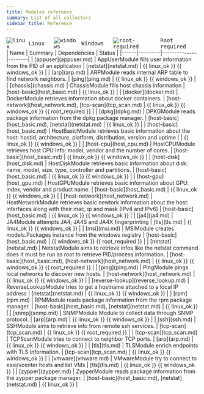 ```yaml
---
title: Modules reference
summary: List of all collectors
sidebar_title: Reference
---
```



<div style="display: flex; flex-direction: row; gap: 1.5rem; font-family: monospace; align-items: center;">
	<div style="display: flex; flex-direction: row; gap: 0.5rem; align-items: center;">
		<img src="{{ linux_icon_src }}" alt="linux" />
		<span>Linux</span>
	</div>
	<div style="display: flex; flex-direction: row; gap: 0.5rem; align-items: center;">
		<img src="{{ windows_icon_src }}" alt="windows" />
		<span>Windows</span>
	</div>
	<div style="display: flex; flex-direction: row; gap: 0.5rem; align-items: center;">
		<img src="{{ root_required_icon_src }}" alt="root-required" />
		<span>Root required</span>
	</div>
</div>
| Name | Summary | Dependencies | Status |
|------|---------|--------------|--------|
| [appuser](appuser.md)   | AppUserModule fills user information from the PID of an application      | [netstat](netstat.md)           | {{ linux_ok }} {{ windows_ok }}     |
| [arp](arp.md)   | ARPModule reads internal ARP table to find network neighbors.      | [ping](ping.md)           | {{ linux_ok }} {{ windows_ok }}     |
| [chassis](chassis.md)   | ChassisModule fills host chassis information      | [host-basic](host_basic.md)           | {{ linux_ok }}     |
| [docker](docker.md)   | DockerModule retrieves information about docker containers.      | [host-network](host_network.md), [tcp-scan](tcp_scan.md)           | {{ linux_ok }} {{ windows_ok }} {{ root_required }}     |
| [dpkg](dpkg.md)   | DPKGModule reads package information from the dpkg package manager.      | [host-basic](host_basic.md), [netstat](netstat.md)           | {{ linux_ok }}     |
| [host-basic](host_basic.md)   | HostBasicModule retrieves basic information about the host: hostid, architecture, platform, distribution, version and uptime      |            | {{ linux_ok }} {{ windows_ok }}     |
| [host-cpu](host_cpu.md)   | HostCPUModule retrieves host CPU info: model, vendor and the number of cores.      | [host-basic](host_basic.md)           | {{ linux_ok }} {{ windows_ok }}     |
| [host-disk](host_disk.md)   | HostDiskModule retrieves basic information about disk: name, model, size, type, controller and partitions.      | [host-basic](host_basic.md)           | {{ linux_ok }} {{ windows_ok }}     |
| [host-gpu](host_gpu.md)   | HostGPUModule retrieves basic information about GPU: index, vendor and product name.      | [host-basic](host_basic.md)           | {{ linux_ok }} {{ windows_ok }}     |
| [host-network](host_network.md)   | HostNetworkModule retrieves basic newtork information about the host: interfaces along with their mac, ip and mask (IPv4 and IPv6)      | [host-basic](host_basic.md)           | {{ linux_ok }} {{ windows_ok }}     |
| [ja4](ja4.md)   | JA4Module attempts JA4, JA4S and JA4X fingerprinting      | [tls](tls.md)           | {{ linux_ok }} {{ windows_ok }}     |
| [msi](msi.md)   | MSIModule creates models.Packages instance from the windows registry      | [host-basic](host_basic.md)           | {{ windows_ok }} {{ root_required }}     |
| [netstat](netstat.md)   | NetstatModule aims to retrieve infos like the netstat command does It must be run as root to retrieve PID/process information.      | [host-basic](host_basic.md), [host-network](host_network.md)           | {{ linux_ok }} {{ windows_ok }} {{ root_required }}     |
| [ping](ping.md)   | PingModule pings local networks to discover new hosts.      | [host-network](host_network.md)           | {{ linux_ok }} {{ windows_ok }}     |
| [reverse-lookup](reverse_lookup.md)   | ReverseLookupModule tries to get a hostname attached to a local IP address      | [netstat](netstat.md)           | {{ linux_ok }} {{ windows_ok }}     |
| [rpm](rpm.md)   | RPMModule reads package information from the rpm package manager.      | [host-basic](host_basic.md), [netstat](netstat.md)           | {{ linux_ok }}     |
| [snmp](snmp.md)   | SNMPModule Module to collect data through SNMP protocol.      | [arp](arp.md)           | {{ linux_ok }} {{ windows_ok }}     |
| [ssh](ssh.md)   | SSHModule aims to retrieve info from remote ssh services.      | [tcp-scan](tcp_scan.md)           | {{ linux_ok }} {{ root_required }}     |
| [tcp-scan](tcp_scan.md)   | TCPScanModule tries to connect to neighbor TCP ports.      | [arp](arp.md)           | {{ linux_ok }} {{ windows_ok }}     |
| [tls](tls.md)   | TLSModule enrich endpoints with TLS information.      | [tcp-scan](tcp_scan.md)           | {{ linux_ok }} {{ windows_ok }}     |
| [vmware](vmware.md)   | VMwareModule try to connect to esxi/vcenter hosts and list VMs      | [tls](tls.md)           | {{ linux_ok }} {{ windows_ok }}     |
| [zypper](zypper.md)   | ZypperModule reads package information from the zypper package manager.      | [host-basic](host_basic.md), [netstat](netstat.md)           | {{ linux_ok }}     |